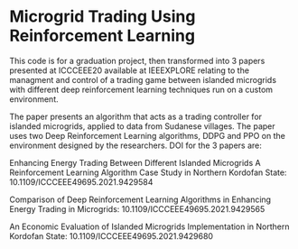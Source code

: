 # Microgrid Trading Using Reinforcement Learning
 This code is for a graduation project, then transformed into 3 papers presented at ICCCEEE20 available at IEEEXPLORE relating to the managment and control of a trading game between islanded microgrids with different deep reinforcement learning techniques run on a custom environment.
 
 The paper presents an algorithm that acts as a trading controller for islanded microgrids, applied to data from Sudanese villages. The paper uses two Deep Reinforcement Learning algorithms, DDPG and PPO on the environment designed by the researchers.
 DOI for the 3 papers are:
 
 Enhancing Energy Trading Between Different Islanded Microgrids A Reinforcement Learning Algorithm Case Study in Northern Kordofan State: 10.1109/ICCCEEE49695.2021.9429584
 
 Comparison of Deep Reinforcement Learning Algorithms in Enhancing Energy Trading in Microgrids: 10.1109/ICCCEEE49695.2021.9429565
 
 An Economic Evaluation of Islanded Microgrids Implementation in Northern Kordofan State: 10.1109/ICCCEEE49695.2021.9429680
 
